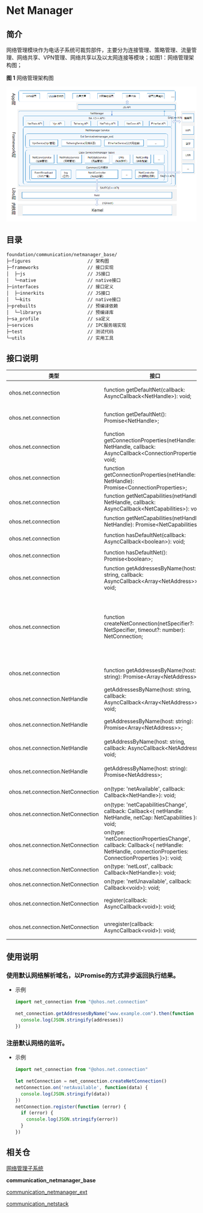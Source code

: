 # Net Manager

## 简介

网络管理模块作为电话子系统可裁剪部件，主要分为连接管理、策略管理、流量管理、网络共享、VPN管理、网络共享以及以太网连接等模块；如图1：网络管理架构图；

**图 1**  网络管理架构图

![net_conn_manager_arch_zh](figures/net_conn_manager_arch_zh.png)

## 目录

```
foundation/communication/netmanager_base/
├─figures                     // 架构图
├─frameworks                  // 接口实现
│  ├─js                       // JS接口
│  └─native                   // native接口
├─interfaces                  // 接口定义
│  ├─innerkits                // JS接口
│  └─kits                     // native接口
├─prebuilts                   // 预编译依赖
│  └─librarys                 // 预编译库
├─sa_profile                  // sa定义
├─services                    // IPC服务端实现
├─test                        // 测试代码
└─utils                       // 实用工具
```

## 接口说明

| 类型 | 接口 | 功能说明 |
| ---- | ---- | ---- |
| ohos.net.connection | function getDefaultNet(callback: AsyncCallback\<NetHandle>): void; |创建一个含有默认网络的netId的NetHandle对象，调用callback |
| ohos.net.connection | function getDefaultNet(): Promise\<NetHandle>; |创建一个含有默认网络的netId的NetHandle对象，返回Promise |
| ohos.net.connection | function getConnectionProperties(netHandle: NetHandle, callback: AsyncCallback\<ConnectionProperties>): void; |查询默认网络的链路信息，调用callback |
| ohos.net.connection | function getConnectionProperties(netHandle: NetHandle): Promise\<ConnectionProperties>; |查询默认网络的链路信息，返回Promise |
| ohos.net.connection | function getNetCapabilities(netHandle: NetHandle, callback: AsyncCallback\<NetCapabilities>): void; |查询默认网络的能力集信息，调用callback |
| ohos.net.connection | function getNetCapabilities(netHandle: NetHandle): Promise\<NetCapabilities>; |查询默认网络的能力集信息，返回Promise |
| ohos.net.connection | function hasDefaultNet(callback: AsyncCallback\<boolean>): void; |查询是否有默认网络，调用callback |
| ohos.net.connection | function hasDefaultNet(): Promise\<boolean>; |查询是否有默认网络，返回Promise |
| ohos.net.connection | function getAddressesByName(host: string, callback: AsyncCallback\<Array\<NetAddress>>): void; |使用默认网络解析域名，获取所有IP，调用callback |
| ohos.net.connection | function createNetConnection(netSpecifier?: NetSpecifier, timeout?: number): NetConnection; |返回一个NetConnection对象，netSpecifier指定关注的网络的各项特征，timeout是超时时间，netSpecifier是timeout的必要条件，两者都没有则表示关注默认网络 |
| ohos.net.connection | function getAddressesByName(host: string): Promise\<Array\<NetAddress>>; |使用默认网络解析域名，获取所有IP，返回Promise |
| ohos.net.connection.NetHandle | getAddressesByName(host: string, callback: AsyncCallback\<Array\<NetAddress>>): void; |使用对应网络解析域名，获取所有IP，调用callback |
| ohos.net.connection.NetHandle | getAddressesByName(host: string): Promise\<Array\<NetAddress>>; |使用对应网络解析域名，获取所有IP，返回Promise |
| ohos.net.connection.NetHandle | getAddressByName(host: string, callback: AsyncCallback\<NetAddress>): void; |使用对应网络解析域名，获取一个IP，调用callbac |
| ohos.net.connection.NetHandle | getAddressByName(host: string): Promise\<NetAddress>; |使用对应网络解析域名，获取一个IP，返回Promise |
| ohos.net.connection.NetConnection | on(type: 'netAvailable', callback: Callback\<NetHandle>): void; |监听收到网络可用的事件 |
| ohos.net.connection.NetConnection | on(type: 'netCapabilitiesChange', callback: Callback\<{ netHandle: NetHandle, netCap: NetCapabilities }>): void; |监听网络能力变化的事件 |
| ohos.net.connection.NetConnection | on(type: 'netConnectionPropertiesChange', callback: Callback\<{ netHandle: NetHandle, connectionProperties: ConnectionProperties }>): void; |监听网络连接信息变化的事件 |
| ohos.net.connection.NetConnection | on(type: 'netLost', callback: Callback\<NetHandle>): void; |监听网络丢失的事件 |
| ohos.net.connection.NetConnection | on(type: 'netUnavailable', callback: Callback\<void>): void; |监听网络不可用的事件 |
| ohos.net.connection.NetConnection | register(callback: AsyncCallback\<void>): void; |注册默认网络或者createNetConnection中指定的网络的监听 |
| ohos.net.connection.NetConnection | unregister(callback: AsyncCallback\<void>): void; |注销默认网络或者createNetConnection中指定的网络的监听 |

## 使用说明

### 使用默认网络解析域名，以Promise的方式异步返回执行结果。

* 示例
  ```javascript
  import net_connection from "@ohos.net.connection" 
  ```
  ```javascript
  net_connection.getAddressesByName("www.example.com").then(function (addresses) {
    console.log(JSON.stringify(addresses))
  })
  ```

### 注册默认网络的监听。

* 示例
  ```javascript
  import net_connection from "@ohos.net.connection" 
  ```
  ```javascript
  let netConnection = net_connection.createNetConnection()
  netConnection.on('netAvailable', function(data) {
    console.log(JSON.stringify(data))
  })
  netConnection.register(function (error) {
    if (error) {
      console.log(JSON.stringify(error))
    }
  })
  ```

## 相关仓

[网络管理子系统](https://gitee.com/openharmony/docs/blob/master/zh-cn/readme/%E7%BD%91%E7%BB%9C%E7%AE%A1%E7%90%86%E5%AD%90%E7%B3%BB%E7%BB%9F.md)

**communication_netmanager_base**

[communication_netmanager_ext](https://gitee.com/openharmony/communication_netmanager_ext)

[communication_netstack](https://gitee.com/openharmony/communication_netstack)

